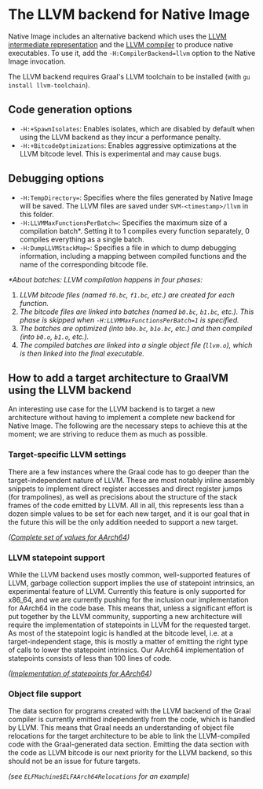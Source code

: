 # The LLVM backend for Native Image

Native Image includes an alternative backend which uses the [LLVM intermediate representation](https://llvm.org/docs/LangRef.html) and the [LLVM compiler](http://llvm.org/docs/CommandGuide/llc.html) to produce native executables. To use it, add the `-H:CompilerBackend=llvm` option to the Native Image invocation.

The LLVM backend requires Graal's LLVM toolchain to be installed (with `gu install llvm-toolchain`).

## Code generation options

* `-H:+SpawnIsolates`: Enables isolates, which are disabled by default when using the LLVM backend as they incur a performance penalty.
* `-H:+BitcodeOptimizations`: Enables aggressive optimizations at the LLVM bitcode level. This is experimental and may cause bugs.

## Debugging options

* `-H:TempDirectory=`: Specifies where the files generated by Native Image will be saved. The LLVM files are saved under `SVM-<timestamp>/llvm` in this folder.
* `-H:LLVMMaxFunctionsPerBatch=`: Specifies the maximum size of a compilation batch\*. Setting it to 1 compiles every function separately, 0 compiles everything as a single batch.
* `-H:DumpLLVMStackMap=`: Specifies a file in which to dump debugging information, including a mapping between compiled functions and the name of the corresponding bitcode file.

_\*About batches: LLVM compilation happens in four phases:_
1. _LLVM bitcode files (named `f0.bc`, `f1.bc`, etc.) are created for each function._
2. _The bitcode files are linked into batches (named `b0.bc`, `b1.bc`, etc.). This phase is skipped when `-H:LLVMMaxFunctionsPerBatch=1` is specified._
3. _The batches are optimized (into `b0o.bc`, `b1o.bc`, etc.) and then compiled (into `b0.o`, `b1.o`, etc.)._
4. _The compiled batches are linked into a single object file (`llvm.o`), which is then linked into the final executable._

## How to add a target architecture to GraalVM using the LLVM backend

An interesting use case for the LLVM backend is to target a new architecture without having to implement a complete new backend for Native Image. The following are the necessary steps to achieve this at the moment; we are striving to reduce them as much as possible.

### Target-specific LLVM settings

There are a few instances where the Graal code has to go deeper than the target-independent nature of LLVM.
These are most notably inline assembly snippets to implement direct register accesses and direct register jumps (for trampolines), as well as precisions about the structure of the stack frames of the code emitted by LLVM.
All in all, this represents less than a dozen simple values to be set for each new target, and it is our goal that in the future this will be the only addition needed to support a new target.

_([Complete set of values for AArch64](https://github.com/oracle/graal/commit/80cceec6f6299181d94e844eb22dffbef3ecc9e4))_

### LLVM statepoint support

While the LLVM backend uses mostly common, well-supported features of LLVM, garbage collection support implies the use of statepoint intrinsics, an experimental feature of LLVM.
Currently this feature is only supported for x86_64, and we are currently pushing for the inclusion our implementation for AArch64 in the code base.
This means that, unless a significant effort is put together by the LLVM community, supporting a new architecture will require the implementation of statepoints in LLVM for the requested target.
As most of the statepoint logic is handled at the bitcode level, i.e. at a target-independent stage, this is mostly a matter of emitting the right type of calls to lower the statepoint intrinsics.
Our AArch64 implementation of statepoints consists of less than 100 lines of code.

_([Implementation of statepoints for AArch64](https://reviews.llvm.org/D66012))_

### Object file support

The data section for programs created with the LLVM backend of the Graal compiler is currently emitted independently from the code, which is handled by LLVM.
This means that Graal needs an understanding of object file relocations for the target architecture to be able to link the LLVM-compiled code with the Graal-generated data section.
Emitting the data section with the code as LLVM bitcode is our next priority for the LLVM backend, so this should not be an issue for future targets.

_(see `ELFMachine$ELFAArch64Relocations` for an example)_
